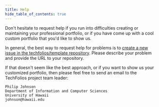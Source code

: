 ```yaml
---
title: Help
hide_table_of_contents: true
---
```


Don't hesitate to request help if you run into difficulties creating or maintaining your professional portfolio, or if you have come up with a cool custom portfolio that you'd like to show us.

In general, the best way to request help for problems is to [create a new issue in the techfolios/template repository](https://github.com/techfolios/template/issues).  Please describe your problem and provide the URL to your repository. 

If that doesn't seem like the best approach, or if you want to show us your customized portfolio, then please feel free to send an email to the TechFolios project team leader:

```
Philip Johnson
Department of Information and Computer Sciences
University of Hawaii
johnson@hawaii.edu
```

